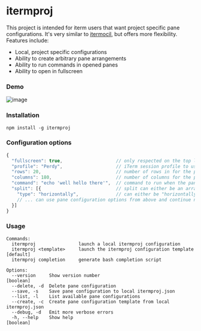 # itermproj
This project is intended for iterm users that want project specific pane configurations. It's very similar to [itermocil](https://github.com/TomAnthony/itermocil), but offers more flexibility. Features include:

  - Local, project specific configurations
  - Ability to create arbitrary pane arrangements
  - Ability to run commands in opened panes
  - Ability to open in fullscreen

### Demo

![image](https://media.giphy.com/media/1zk6hML6QxUNAQ4l1j/giphy.gif)

### Installation

```
npm install -g itermproj
```

### Configuration options

```js
{
  "fullscreen": true,                    // only respected on the top level
  "profile": "Perdy",                    // iTerm session profile to use for the pane
  "rows": 20,                            // number of rows in for the pane
  "columns": 180,                        // number of columns for the pane,
  "command": "echo 'well hello there'",  // command to run when the pane opens
  "split": [{                            // split can either be an array or an object
    "type": "horizontally",              // can either be "horizontally" or "vertically"
    // ... can use pane configuration options from above and continue nesting
  }]
}
```

### Usage

```
Commands:
  itermproj                launch a local itermproj configuration
  itermproj <template>     launch the itermproj configuration template [default]
  itermproj completion     generate bash completion script

Options:
  --version     Show version number                                    [boolean]
  --delete, -d  Delete pane configuration
  --save, -s    Save pane configuration to local itermproj.json
  --list, -l    List available pane configurations
  --create, -c  Create pane configuration template from local itermproj.json
  --debug, -d   Emit more verbose errors
  -h, --help    Show help                                              [boolean]
```
